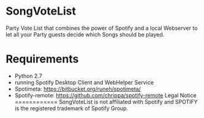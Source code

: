 SongVoteList
============

Party Vote List that combines the power of Spotify and a local Webserver to let all your Party guests decide which Songs should be played.



Requirements
============

* Python 2.7
* running Spotify Desktop Client and WebHelper Service
* Spotimeta: https://bitbucket.org/runeh/spotimeta/
* Spotify-remote: https://github.com/chrippa/spotify-remote
Legal Notice
============
SongVoteList is not affiliated with Spotify and SPOTIFY is the registered trademark of Spotify Group.
